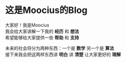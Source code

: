 
<html>
    <head>
        <meta charset="utf-8">
        <title>Moocius数信之路</title>
    </head>
<body>
<h1>这是Moocius的Blog</h1>
<p>大家好！我是Moocius<br> 
我会给大家讲解一下我的 <strong>经历</strong> 和 <strong>想法</strong><br>
希望能够给大家提供一些 <strong>帮助</strong> 和 <strong>支持</strong><br>
</p>
<p>未来的社会将分为两种东西：一个是 <strong>数学</strong> 另一个是 <strong>算法</strong><br>
接下来我会把这两样东西讲 <strong>明白</strong> 讲 <strong>清楚</strong> 让大家更好的 <strong>理解</strong><br>
</p>
</body>
</html>